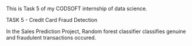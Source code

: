 This is Task 5 of my CODSOFT internship of data science.

TASK 5 - Credit Card Fraud Detection

In the Sales Prediction Project, Random forest classifier classifies genuine and fraudulent transactions occured.
